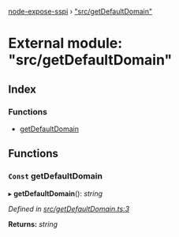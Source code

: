 [node-expose-sspi](../README.md) › ["src/getDefaultDomain"](_src_getdefaultdomain_.md)

# External module: "src/getDefaultDomain"

## Index

### Functions

* [getDefaultDomain](_src_getdefaultdomain_.md#const-getdefaultdomain)

## Functions

### `Const` getDefaultDomain

▸ **getDefaultDomain**(): *string*

*Defined in [src/getDefaultDomain.ts:3](https://github.com/jlguenego/node-expose-sspi/blob/cd3b9de/src/getDefaultDomain.ts#L3)*

**Returns:** *string*
